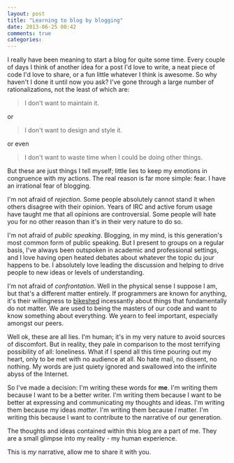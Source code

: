 ```yaml
---
layout: post
title: "Learning to blog by blogging"
date: 2013-06-25 00:42
comments: true
categories: 
---
```


I really have been meaning to start a blog for quite some time. Every couple of
days I think of another idea for a post I'd love to write, a neat piece of code
I'd love to share, or a fun little whatever I think is awesome. So why haven't I
done it until now you ask? I've gone through a large number of rationalizations,
not the least of which are: 

> I don't want to maintain it.

or

> I don't want to design and style it.

or even

> I don't want to waste time when I could be doing other things.

But these are just things I tell myself; little lies to keep my emotions in
congruence with my actions. The real reason is far more simple: fear. I have an
irrational fear of blogging. 

I'm not afraid of *rejection*. Some people absolutely cannot stand it when
others disagree with their opinion. Years of IRC and active forum usage have
taught me that all opinions are controversial. Some people will hate you for no
other reason than it's in their very nature to do so.

I'm not afraid of *public speaking*. Blogging, in my mind, is this generation's
most common form of public speaking. But I present to groups on a regular basis,
I've always been outspoken in academic and professional settings, and I love
having open heated debates about whatever the topic du jour happens to be. I
absolutely love leading the discussion and helping to drive people to new ideas
or levels of understanding.

I'm not afraid of *confrontation*. Well in the physical sense I suppose I am,
but that's a different matter entirely. If programmers are known for anything,
it's their willingness to
[bikeshed](https://en.wikipedia.org/wiki/Parkinson's_law_of_triviality)
incessantly about things that fundamentally do not matter. We are used to being
the masters of our code and want to know something about everything. We yearn to
feel important, especially amongst our peers.

Well ok, these are all lies. I'm human; it's in my very nature to avoid sources
of discomfort. But in reality, they pale in comparison to the most terrifying
possibility of all: loneliness. What if I spend all this time pouring out my
heart, only to be met with no audience at all. No hate mail, no dissent, no
nothing. My words are just quiety ignored and swallowed into the infinite abyss
of the Internet.

So I've made a decision: I'm writing these words for **me**. I'm writing them
because I want to be a better writer. I'm writing them because I want to be
better at expressing and communicating my thoughts and ideas. I'm writing them
because my ideas *matter*. I'm writing them because *I* matter. I'm writing this
because I want to contribute to the narrative of our generation.

The thoughts and ideas contained within this blog are a part of me. They are a
small glimpse into my reality - my human experience. 

This is *my* narrative, allow me to share it with you.
